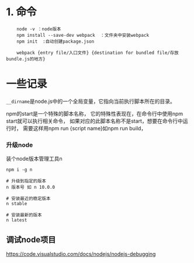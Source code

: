 # 1. 命令

~~~node
    node -v ：node版本
    npm install --save-dev webpack  ：文件夹中安装webpack
    npm init  :自动创建package.json

    webpack {entry file/入口文件} {destination for bundled file/存放bundle.js的地方}
~~~


# 一些记录
`__dirname`是node.js中的一个全局变量，它指向当前执行脚本所在的目录。

npm的start是一个特殊的脚本名称，
它的特殊性表现在，在命令行中使用npm start就可以执行相关命令，
如果对应的此脚本名称不是start，想要在命令行中运行时，
需要这样用npm run {script name}如npm run build，


### 升级node
装个node版本管理工具n

    npm i -g n

```
# 升级到指定的版本
n 版本号 如 n 10.0.0

# 安装最近的稳定版本
n stable

# 安装最新的版本
n latest
```

## 调试node项目

https://code.visualstudio.com/docs/nodejs/nodejs-debugging
